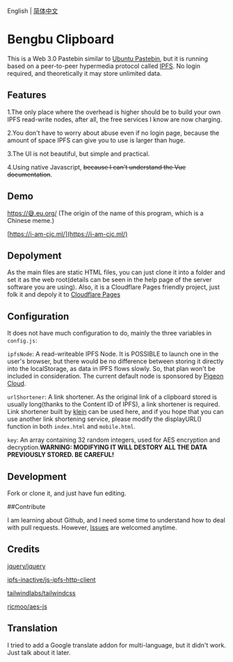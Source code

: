 English | [简体中文](https://github.com/hutianyu2006/clipboard/blob/main/README-zh-CN.md)

# Bengbu Clipboard

  This is a Web 3.0 Pastebin similar to [Ubuntu Pastebin](https://pastebin.ubuntu.com/), but it is running based on a peer-to-peer hypermedia protocol called [IPFS](https://ipfs.tech/). No login required, and theoretically it may store unlimited data.

  ## Features

  1.The only place where the overhead is higher should be to build your own IPFS read-write nodes, after all, the free services I know are now charging.

  2.You don't have to worry about abuse even if no login page, because the amount of space IPFS can give you to use is larger than huge.

  3.The UI is not beautiful, but simple and practical.

  4.Using native Javascript, ~~because I can't understand the Vue documentation~~.

  ## Demo

  [https://😅.eu.org/](https://xn--j28h.eu.org/) (The origin of the name of this program, which is a Chinese meme.)

  [https://i-am-cjc.ml/](https://i-am-cjc.ml/) 

  ## Depolyment

  As the main files are static HTML files, you can just clone it into a folder and set it as the web root(details can be seen in the help page of the server software you are using). Also, it is a Cloudflare Pages friendly project, just folk it and depoly it to [Cloudflare Pages](https://pages.cloudflare.com/)

  ## Configuration

  It does not have much configuration to do, mainly the three variables in `config.js`:

  `ipfsNode`: A read-writeable IPFS Node. It is POSSIBLE to launch one in the user's browser, but there would be no difference between storing it directly into the localStorage, as data in IPFS flows slowly. So,  that plan won't be included in consideration. The current default node is sponsored by [Pigeon Cloud](https://fast.pigeon.sbs/).

  `urlShortener`: A link shortener. As the original link of a clipboard stored is usually long(thanks to the Content ID of IPFS), a link shortener is required. Link shortener built by [klein](https://github.com/kamaln7/klein) can be used here, and if you hope that you can use another link shortening service, please modify the displayURL() function in both `index.html` and `mobile.html`.

  `key`: An array containing 32 random integers, used for AES encryption and decryption.**WARNING: MODIFYING IT WILL DESTORY ALL THE DATA PREVIOUSLY STORED. BE CAREFUL!**

  ## Development

  Fork or clone it, and just have fun editing.

  ##Contribute

  I am learning about Github, and I need some time to understand how to deal with pull requests. However, [Issues](https://github.com/hutianyu2006/clipboard/issues) are welcomed anytime.

  ## Credits

  [jquery/jquery](https://github.com/jquery/jquery)

  [ipfs-inactive/js-ipfs-http-client](https://github.com/ipfs-inactive/js-ipfs-http-client)

  [tailwindlabs/tailwindcss](https://github.com/tailwindlabs/tailwindcss)

  [ricmoo/aes-js](https://github.com/ricmoo/aes-js)

  ## Translation

  I tried to add a Google translate addon for multi-language, but it didn't work. Just talk about it later.